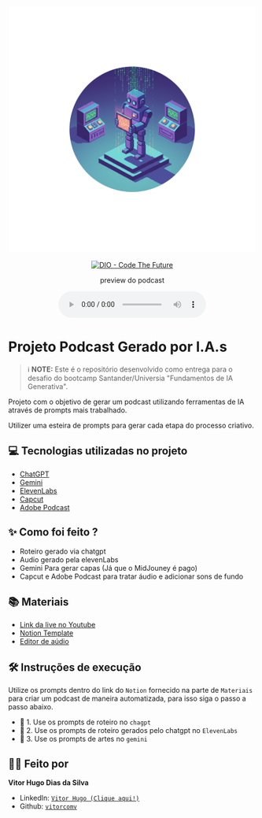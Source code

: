 <p align="center">
<img 
    src="./assets/cover.png"
    width="500"
/>
</p>

<p align="center">
<a href="https://dio.me/">
    <img 
        src="https://img.shields.io/badge/DIO-Code_The_Future-28DA77?logo=youtube" 
        alt="DIO - Code The Future">
</a>
<a href="https://dio.me/">
</a>
</p>

<p align="center">
    preview do podcast
</p>

<div align="center">
    <audio src="output/genesedigital-ep01.mp3" controls title="Podcast editado"></audio>
</div>

# Projeto Podcast Gerado por I.A.s

> ℹ️ **NOTE:** Este é o repositório desenvolvido como entrega para o desafio do bootcamp Santander/Universia "Fundamentos de IA Generativa".

Projeto com o objetivo de gerar um podcast utilizando ferramentas de IA através de prompts mais trabalhado.

Utilizer uma esteira de prompts para gerar cada etapa do processo criativo.

## 💻 Tecnologias utilizadas no projeto

- [ChatGPT](https://chat.openai.com/ ) 
- [Gemini](https://gemini.google.com/ ) 
- [ElevenLabs](https://beta.elevenlabs.io/ )
- [Capcut](https://www.capcut.com/pt-br/ )
- [Adobe Podcast](https://podcast.adobe.com/ )

## ✨ Como foi feito ?

- Roteiro gerado via chatgpt
- Audio gerado pela elevenLabs
- Gemini Para gerar capas (Já que o MidJouney é pago)
- Capcut e Adobe Podcast para tratar áudio e adicionar sons de fundo

## 📚 Materiais

- [Link da live no Youtube](https://www.youtube.com )
- [Notion Template](https://helpful-jump-17b.notion.site/PAS-Podcast-AI-Studio-210489e15d7a4a73b743bb159e45d06f?pvs=4 )
- [Editor de aúdio](https://www.capcut.com/editor?from_page=landing_page&__action_from=picture_V%C3%ADdeos%20profissionais%20em%20minutos,%20n%C3%A3o%20em%20horas. )


## 🛠️ Instruções de execução

Utilize os prompts dentro do link do `Notion` fornecido na parte de `Materiais` para criar um podcast de maneira automatizada, para isso siga o passo a passo abaixo.

- 🤖 1. Use os prompts de roteiro no `chagpt`
- 🤖 2. Use os prompts de roteiro gerados pelo chatgpt no  `ElevenLabs`
- 🤖 3. Use os prompts de artes no `gemini`

## 👨‍💻 Feito por  
  


**Vitor Hugo Dias da Silva**

- LinkedIn: [`Vitor Hugo (Clique aqui!)`](https://www.linkedin.com/in/vitor-hugo-258130258/)
- Github: [`vitorcomv`](https://github.com/vitorcomv)
  
  

